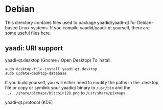 
Debian
====================
This directory contains files used to package yaadid/yaadi-qt
for Debian-based Linux systems. If you compile yaadid/yaadi-qt yourself, there are some useful files here.

## yaadi: URI support ##


yaadi-qt.desktop  (Gnome / Open Desktop)
To install:

	sudo desktop-file-install yaadi-qt.desktop
	sudo update-desktop-database

If you build yourself, you will either need to modify the paths in
the .desktop file or copy or symlink your yaadiqt binary to `/usr/bin`
and the `../../share/pixmaps/bitcoin128.png` to `/usr/share/pixmaps`

yaadi-qt.protocol (KDE)

